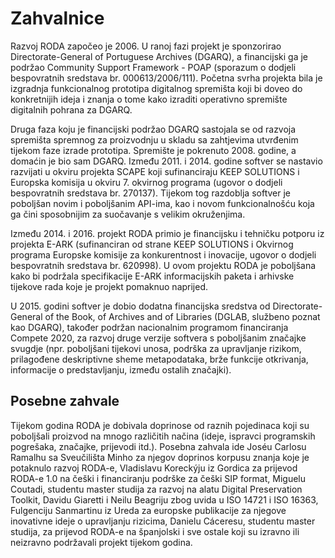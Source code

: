 # Zahvalnice

Razvoj RODA započeo je 2006. U ranoj fazi projekt je sponzorirao Directorate-General of Portuguese Archives (DGARQ), a financijski ga je podržao Community Support Framework - POAP (sporazum o dodjeli bespovratnih sredstava br. 000613/2006/111). Početna svrha projekta bila je izgradnja funkcionalnog prototipa digitalnog spremišta koji bi doveo do konkretnijih ideja i znanja o tome kako izraditi operativno spremište digitalnih pohrana za DGARQ.

Druga faza koju je financijski podržao DGARQ sastojala se od razvoja spremišta spremnog za proizvodnju u skladu sa zahtjevima utvrđenim tijekom faze izrade prototipa. Spremište je pokrenuto 2008. godine, a domaćin je bio sam DGARQ. Između 2011. i 2014. godine softver se nastavio razvijati u okviru projekta SCAPE koji sufinanciraju KEEP SOLUTIONS i Europska komisija u okviru 7. okvirnog programa (ugovor o dodjeli bespovratnih sredstava br. 270137). Tijekom tog razdoblja softver je poboljšan novim i poboljšanim API-ima, kao i novom funkcionalnošću koja ga čini sposobnijim za suočavanje s velikim okruženjima.

Između 2014. i 2016. projekt RODA primio je financijsku i tehničku potporu iz projekta E-ARK (sufinanciran od strane KEEP SOLUTIONS i Okvirnog programa Europske komisije za konkurentnost i inovacije, ugovor o dodjeli bespovratnih sredstava br. 620998). U ovom projektu RODA je poboljšana kako bi podržala specifikacije E-ARK informacijskih paketa i arhivske tijekove rada koje je projekt pomaknuo naprijed.

U 2015. godini softver je dobio dodatna financijska sredstva od Directorate-General of the Book, of Archives and of Libraries (DGLAB, službeno poznat kao DGARQ), također podržan nacionalnim programom financiranja Compete 2020, za razvoj druge verzije softvera s poboljšanim značajke svugdje (npr. poboljšani tijekovi unosa, podrška za upravljanje rizikom, prilagođene deskriptivne sheme metapodataka, brže funkcije otkrivanja, informacije o predstavljanju, između ostalih značajki).

## Posebne zahvale

Tijekom godina RODA je dobivala doprinose od raznih pojedinaca koji su poboljšali proizvod na mnogo različitih načina (ideje, ispravci programskih pogrešaka, značajke, prijevodi itd.). Posebna zahvala ide Joséu Carlosu Ramalhu sa Sveučilišta Minho za njegov doprinos korpusu znanja koje je potaknulo razvoj RODA-e, Vladislavu Koreckýju iz Gordica za prijevod RODA-e 1.0 na češki i financiranju podrške za češki SIP format, Miguelu Coutadi, studentu master studija za razvoj na alatu Digital Preservation Toolkit, Davidu Giaretti i Neilu Beagriju zbog uvida u ISO 14721 i ISO 16363, Fulgenciju Sanmartinu iz Ureda za europske publikacije za njegove inovativne ideje o upravljanju rizicima, Danielu Cáceresu, studentu master studija, za prijevod RODA-e na španjolski i sve ostale koji su izravno ili neizravno podržavali projekt tijekom godina.
